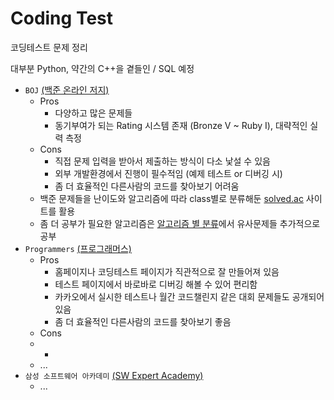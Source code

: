 # Coding Test

코딩테스트 문제 정리

대부분 Python, 약간의 C++을 곁들인 / SQL 예정

- ``BOJ`` [(백준 온라인 저지)](https://www.acmicpc.net/)
  - Pros
    - 다양하고 많은 문제들
    - 동기부여가 되는 Rating 시스템 존재 (Bronze V ~ Ruby I), 대략적인 실력 측정
  - Cons
    - 직접 문제 입력을 받아서 제출하는 방식이 다소 낯설 수 있음
    - 외부 개발환경에서 진행이 필수적임 (예제 테스트 or 디버깅 시)
    - 좀 더 효율적인 다른사람의 코드를 찾아보기 어려움
  - 백준 문제들을 난이도와 알고리즘에 따라 class별로 분류해둔 [solved.ac](https://solved.ac/class) 사이트를 활용 
  - 좀 더 공부가 필요한 알고리즘은 [알고리즘 별 분류](https://www.acmicpc.net/problem/tags)에서 유사문제들 추가적으로 공부
- ``Programmers`` [(프로그래머스)](https://school.programmers.co.kr/learn/challenges)
  - Pros
    - 홈페이지나 코딩테스트 페이지가 직관적으로 잘 만들어져 있음
    - 테스트 페이지에서 바로바로 디버깅 해볼 수 있어 편리함
    - 카카오에서 실시한 테스트나 월간 코드챌린지 같은 대회 문제들도 공개되어 있음
    - 좀 더 효율적인 다른사람의 코드를 찾아보기 좋음
  - Cons
  - 
    -
  - ...
- ``삼성 소프트웨어 아카데미`` [(SW Expert Academy)](https://swexpertacademy.com/main/main.do)
  - ...
